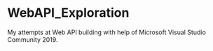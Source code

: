 # WebAPI_Exploration

My attempts at Web API building with help of Microsoft Visual Studio Community 2019.
